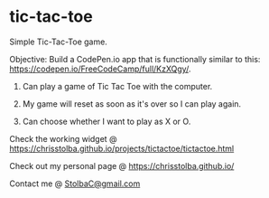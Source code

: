 # tic-tac-toe
Simple Tic-Tac-Toe game.


Objective: Build a CodePen.io app that is functionally similar to this: https://codepen.io/FreeCodeCamp/full/KzXQgy/.


1) Can play a game of Tic Tac Toe with the computer.

2) My game will reset as soon as it's over so I can play again.

3) Can choose whether I want to play as X or O.



Check the working widget @ https://chrisstolba.github.io/projects/tictactoe/tictactoe.html

Check out my personal page @ https://chrisstolba.github.io/

Contact me @ StolbaC@gmail.com